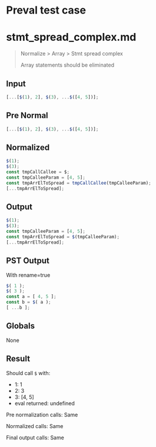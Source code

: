 # Preval test case

# stmt_spread_complex.md

> Normalize > Array > Stmt spread complex
>
> Array statements should be eliminated

## Input

`````js filename=intro
[...[$(1), 2], $(3), ...$([4, 5])];
`````

## Pre Normal


`````js filename=intro
[...[$(1), 2], $(3), ...$([4, 5])];
`````

## Normalized


`````js filename=intro
$(1);
$(3);
const tmpCallCallee = $;
const tmpCalleeParam = [4, 5];
const tmpArrElToSpread = tmpCallCallee(tmpCalleeParam);
[...tmpArrElToSpread];
`````

## Output


`````js filename=intro
$(1);
$(3);
const tmpCalleeParam = [4, 5];
const tmpArrElToSpread = $(tmpCalleeParam);
[...tmpArrElToSpread];
`````

## PST Output

With rename=true

`````js filename=intro
$( 1 );
$( 3 );
const a = [ 4, 5 ];
const b = $( a );
[ ...b ];
`````

## Globals

None

## Result

Should call `$` with:
 - 1: 1
 - 2: 3
 - 3: [4, 5]
 - eval returned: undefined

Pre normalization calls: Same

Normalized calls: Same

Final output calls: Same
